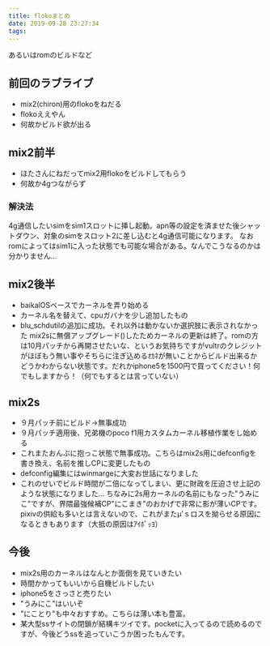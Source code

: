 ```yaml
---
title: flokoまとめ
date: 2019-09-28 23:27:34
tags:
---
```

あるいはromのビルドなど
<!-- more -->
<!-- toc -->

## 前回のラブライブ
- mix2(chiron)用のflokoをねだる
- flokoええやん
- 何故かビルド欲が出る

## mix2前半
- ほたさんにねだってmix2用flokoをビルドしてもらう
- 何故か4gつながらず

### 解決法
4g通信したいsimをsim1スロットに挿し起動。apn等の設定を済ませた後シャットダウン、対象のsimをスロット2に差し込むと4g通信可能になります。
なおromによってはsim1に入った状態でも可能な場合がある。なんでこうなるのかは分かりません...

## mix2後半
- baikalOSベースでカーネルを弄り始める
- カーネル名を替えて、cpuガバナを少し追加したもの
- blu_schdutilの追加に成功。それ以外は動かないか選択肢に表示されなかった
mix2sに無償アップグレード()したためカーネルの更新は終了。romの方は10月パッチから再開させたいな、というお気持ちですがvultrのクレジットがほぼもう無い事やそちらに注ぎ込めるｵｶﾈが無いことからビルド出来るかどうかわからない状態です。だれかiphone5を1500円で買ってください！何でもしますから！（何でもするとは言っていない）

## mix2s
- ９月パッチ前にビルド→無事成功
- ９月パッチ適用後、兄弟機のpoco f1用カスタムカーネル移植作業をし始める
- これまたおんぶに抱っこ状態で無事成功。こちらはmix2s用にdefconfigを書き換え、名前を推しCPに変更したもの
- defconfig編集にはwinmargeに大変お世話になりました
- これのせいでビルド時間が二倍になってしまい、更に財政を圧迫させ上記のような状態になりました...
ちなみに2s用カーネルの名前にもなった"うみにこ"ですが、界隈最強候補CP"にこまき"のおかげで非常に影が薄いCPです。pixivの供給も多いとは言えないので、これがまたμ’ｓロスを拗らせる原因になるときもあります（大抵の原因はｱｲﾎﾟｯﾖ）

## 今後
- mix2s用のカーネルはなんとか面倒を見ていきたい
- 時間かかってもいいから自機ビルドしたい
- iphone5をさっさと売りたい
- "うみにこ"はいいぞ
- "にことり"も中々おすすめ。こちらは薄い本も豊富。
- 某大型ssサイトの閉鎖が結構キツイです。pocketに入ってるので読めるのですが、今後どうssを追っていこうか困ったもんです。
